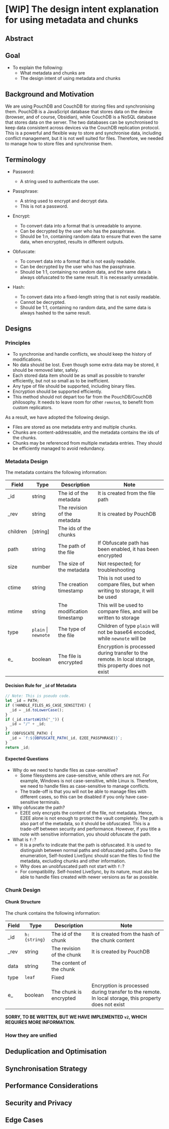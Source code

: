 # [WIP] The design intent explanation for using metadata and chunks

## Abstract

## Goal

- To explain the following:
  - What metadata and chunks are
  - The design intent of using metadata and chunks

## Background and Motivation

We are using PouchDB and CouchDB for storing files and synchronising them. PouchDB is a JavaScript database that stores data on the device (browser, and of course, Obsidian), while CouchDB is a NoSQL database that stores data on the server. The two databases can be synchronised to keep data consistent across devices via the CouchDB replication protocol. This is a powerful and flexible way to store and synchronise data, including conflict management, but it is not well suited for files. Therefore, we needed to manage how to store files and synchronise them.

## Terminology

- Password:
  - A string used to authenticate the user.

- Passphrase:
  - A string used to encrypt and decrypt data.
  - This is not a password.

- Encrypt:
  - To convert data into a format that is unreadable to anyone.
  - Can be decrypted by the user who has the passphrase.
  - Should be 1:n, containing random data to ensure that even the same data, when encrypted, results in different outputs.

- Obfuscate:
  - To convert data into a format that is not easily readable.
  - Can be decrypted by the user who has the passphrase.
  - Should be 1:1, containing no random data, and the same data is always obfuscated to the same result. It is necessarily unreadable.

- Hash:
  - To convert data into a fixed-length string that is not easily readable.
  - Cannot be decrypted.
  - Should be 1:1, containing no random data, and the same data is always hashed to the same result.

## Designs

### Principles

- To synchronise and handle conflicts, we should keep the history of modifications.
- No data should be lost. Even though some extra data may be stored, it should be removed later, safely.
- Each stored data item should be as small as possible to transfer efficiently, but not so small as to be inefficient.
- Any type of file should be supported, including binary files.
- Encryption should be supported efficiently.
- This method should not depart too far from the PouchDB/CouchDB philosophy. It needs to leave room for other `remote`s, to benefit from custom replicators.

As a result, we have adopted the following design.

- Files are stored as one metadata entry and multiple chunks.
- Chunks are content-addressable, and the metadata contains the ids of the chunks.
- Chunks may be referenced from multiple metadata entries. They should be efficiently managed to avoid redundancy.

### Metadata Design

The metadata contains the following information:

| Field    | Type                 | Description                  | Note                                                                                                  |
| -------- | -------------------- | ---------------------------- | ----------------------------------------------------------------------------------------------------- |
| _id      | string               | The id of the metadata       | It is created from the file path                                                                      |
| _rev     | string               | The revision of the metadata | It is created by PouchDB                                                                              |
| children | [string]             | The ids of the chunks        |                                                                                                       |
| path     | string               | The path of the file         | If Obfuscate path has been enabled, it has been encrypted                                             |
| size     | number               | The size of the metadata     | Not respected; for troubleshooting                                                                    |
| ctime    | string               | The creation timestamp       | This is not used to compare files, but when writing to storage, it will be used                       |
| mtime    | string               | The modification timestamp   | This will be used to compare files, and will be written to storage                                    |
| type     | `plain` \| `newnote` | The type of the file         | Children of type `plain` will not be base64 encoded, while `newnote` will be                          |
| e_       | boolean              | The file is encrypted        | Encryption is processed during transfer to the remote. In local storage, this property does not exist |

#### Decision Rule for `_id` of Metadata

```ts
// Note: This is pseudo code.
let _id = PATH;
if (!HANDLE_FILES_AS_CASE_SENSITIVE) {
  _id = _id.toLowerCase();
}
if (_id.startsWith("_")) {
  _id = "/" + _id;
}
if (OBFUSCATE_PATH) {
  _id = `f:${OBFUSCATE_PATH(_id, E2EE_PASSPHRASE)}`;
}
return _id;
```

#### Expected Questions

- Why do we need to handle files as case-sensitive?
  - Some filesystems are case-sensitive, while others are not. For example, Windows is not case-sensitive, while Linux is. Therefore, we need to handle files as case-sensitive to manage conflicts.
  - The trade-off is that you will not be able to manage files with different cases, so this can be disabled if you only have case-sensitive terminals.
- Why obfuscate the path?
  - E2EE only encrypts the content of the file, not metadata. Hence, E2EE alone is not enough to protect the vault completely. The path is also part of the metadata, so it should be obfuscated. This is a trade-off between security and performance. However, if you title a note with sensitive information, you should obfuscate the path.
- What is `f:`?
  - It is a prefix to indicate that the path is obfuscated. It is used to distinguish between normal paths and obfuscated paths. Due to file enumeration, Self-hosted LiveSync should scan the files to find the metadata, excluding chunks and other information.
  - Why does an unobfuscated path not start with `f:`?
  - For compatibility. Self-hosted LiveSync, by its nature, must also be able to handle files created with newer versions as far as possible.

### Chunk Design

#### Chunk Structure

The chunk contains the following information:

| Field | Type         | Description               | Note                                                                                                  |
| ----- | ------------ | ------------------------- | ----------------------------------------------------------------------------------------------------- |
| _id   | `h:{string}` | The id of the chunk       | It is created from the hash of the chunk content                                                      |
| _rev  | string       | The revision of the chunk | It is created by PouchDB                                                                              |
| data  | string       | The content of the chunk  |                                                                                                       |
| type  | `leaf`       | Fixed                     |                                                                                                       |
| e_    | boolean      | The chunk is encrypted    | Encryption is processed during transfer to the remote. In local storage, this property does not exist |

**SORRY, TO BE WRITTEN, BUT WE HAVE IMPLEMENTED `v2`, WHICH REQUIRES MORE INFORMATION.**

### How they are unified

## Deduplication and Optimisation

## Synchronisation Strategy

## Performance Considerations

## Security and Privacy

## Edge Cases
